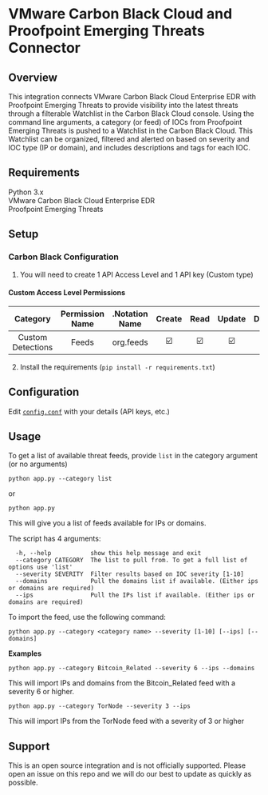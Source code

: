 # VMware Carbon Black Cloud and Proofpoint Emerging Threats Connector

## Overview 

This integration connects VMware Carbon Black Cloud Enterprise EDR with Proofpoint Emerging Threats to provide visibility into the latest threats through a filterable Watchlist in the Carbon Black Cloud console. Using the command line arguments, a category (or feed) of IOCs from Proofpoint Emerging Threats is pushed to a Watchlist in the Carbon Black Cloud. This Watchlist can be organized, filtered and alerted on based on severity and IOC type (IP or domain), and includes descriptions and tags for each IOC.

## Requirements
Python 3.x  
VMware Carbon Black Cloud Enterprise EDR  
Proofpoint Emerging Threats

## Setup

### Carbon Black Configuration
1. You will need to create 1 API Access Level and 1 API key (Custom type)

#### Custom Access Level Permissions

|    **Category**   | **Permission Name**   | **.Notation Name**       |        **Create**       |         **Read**        |        **Update**       | **Delete**              |       **Execute**       |
|:-----------------:|:---------------------:|:------------------------:|:-----------------------:|:-----------------------:|:-----------------------:|:-----------------------:|:-----------------------:|
| Custom Detections | Feeds                 | org.feeds                | :ballot_box_with_check: | :ballot_box_with_check: | :ballot_box_with_check: |                         |                         |

2. Install the requirements (`pip install -r requirements.txt`)
## Configuration

Edit [`config.conf`](https://github.com/cbcommunity/cbc-proofpoint-emerging-threats-connector/blob/main/app/config.conf) with your details (API keys, etc.)  

## Usage

To get a list of available threat feeds, provide `list` in the category argument (or no arguments)

`python app.py --category list`

or

`python app.py`

This will give you a list of feeds available for IPs or domains.

The script has 4 arguments:
```
  -h, --help           show this help message and exit
  --category CATEGORY  The list to pull from. To get a full list of options use 'list'
  --severity SEVERITY  Filter results based on IOC severity [1-10]
  --domains            Pull the domains list if available. (Either ips or domains are required)
  --ips                Pull the IPs list if available. (Either ips or domains are required)
```

To import the feed, use the following command:

`python app.py --category <category name> --severity [1-10] [--ips] [--domains]`

**Examples**

`python app.py --category Bitcoin_Related --severity 6 --ips --domains`

This will import IPs and domains from the Bitcoin_Related feed with a severity 6 or higher.

`python app.py --category TorNode --severity 3 --ips`

This will import IPs from the TorNode feed with a severity of 3 or higher
## Support

This is an open source integration and is not officially supported. Please open an issue on this repo and we will do our best to update as quickly as possible.